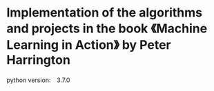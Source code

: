 # Implementation of the algorithms and projects in the book 《Machine Learning in Action》 by Peter Harrington
python version:　3.7.0
